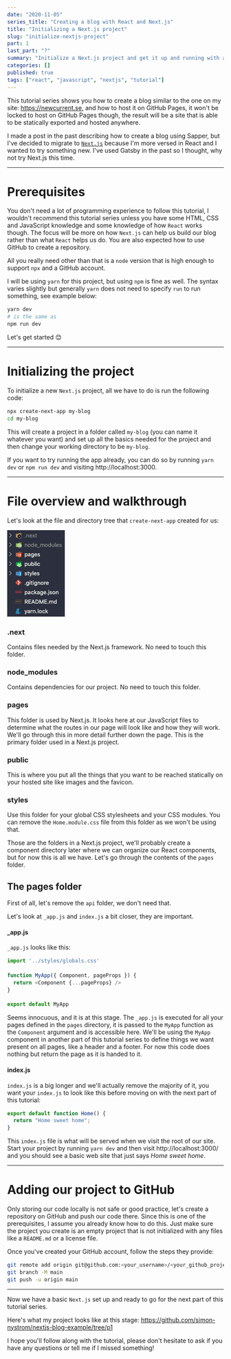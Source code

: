 ```yaml
---
date: "2020-11-05"
series_title: "Creating a blog with React and Next.js"
title: "Initializing a Next.js project"
slug: "initialize-nextjs-project"
part: 1
last_part: "?"
summary: "Initialize a Next.js project and get it up and running with a basic page."
categories: []
published: true
tags: ["react", "javascript", "nextjs", "tutorial"]
---
```


This tutorial series shows you how to create a blog similar to the one on my site: https://newcurrent.se, and how to host it on GitHub Pages, it won't be locked to host on GitHub Pages though, the result will be a site that is able to be statically exported and hosted anywhere.

I made a post in the past describing how to create a blog using Sapper, but I've decided to migrate to [`Next.js`](https://nextjs.org/) because I'm more versed in React and I wanted to try something new. I've used Gatsby in the past so I thought, why not try Next.js this time.

----

# Prerequisites

You don't need a lot of programming experience to follow this tutorial, I wouldn't recommend this tutorial series unless you have some HTML, CSS and JavaScript knowledge and some knowledge of how `React` works though. The focus will be more on how `Next.js` can help us build our blog rather than what `React` helps us do. You are also expected how to use GitHub to create a repository.

All you really need other than that is a `node` version that is high enough to support `npx` and a GitHub account.

I will be using `yarn` for this project, but using `npm` is fine as well. The syntax varies slightly but generally `yarn` does not need to specify `run` to run something, see example below:

```bash
yarn dev
# is the same as
npm run dev
```

Let's get started 😊

----

# Initializing the project

To initialize a new `Next.js` project, all we have to do is run the following code:

```bash
npx create-next-app my-blog
cd my-blog
```

This will create a project in a folder called `my-blog` (you can name it whatever you want) and set up all the basics needed for the project and then change your working directory to be `my-blog`.

If you want to try running the app already, you can do so by running `yarn dev` or `npm run dev` and visiting http://localhost:3000.

----

# File overview and walkthrough

Let's look at the file and directory tree that `create-next-app` created for us:

![Next.js folder structure](/images/next/nextjs_folder_structure.png)

### .next
Contains files needed by the Next.js framework. No need to touch this folder.

### node_modules
Contains dependencies for our project. No need to touch this folder.

### pages
This folder is used by Next.js. It looks here at our JavaScript files to determine what the routes in our page will look like and how they will work. We'll go through this in more detail further down the page. This is the primary folder used in a Next.js project.

### public
This is where you put all the things that you want to be reached statically on your hosted site like images and the favicon.

### styles
Use this folder for your global CSS stylesheets and your CSS modules. You can remove the `Home.module.css` file from this folder as we won't be using that.

Those are the folders in a Next.js project, we'll probably create a component directory later where we can organize our React components, but for now this is all we have. Let's go through the contents of the `pages` folder.

## The pages folder

First of all, let's remove the `api` folder, we don't need that.

Let's look at `_app.js` and `index.js` a bit closer, they are important.

#### _app.js

`_app.js` looks like this:

```javascript
import '../styles/globals.css'

function MyApp({ Component, pageProps }) {
  return <Component {...pageProps} />
}

export default MyApp
```

Seems innocuous, and it is at this stage. The `_app.js` is executed for all your pages defined in the `pages` directory, it is passed to the `MyApp` function as the `Component` argument and is accessible here. We'll be using the `MyApp` component in another part of this tutorial series to define things we want present on all pages, like a header and a footer. For now this code does nothing but return the page as it is handed to it.

#### index.js

`index.js` is a big longer and we'll actually remove the majority of it, you want your `index.js` to look like this before moving on with the next part of this tutorial: 

```javascript
export default function Home() {
  return "Home sweet home";
}
```
This `index.js` file is what will be served when we visit the root of our site. Start your project by running `yarn dev` and then visit http://localhost:3000/ and you should see a basic web site that just says *Home sweet home*.

----

# Adding our project to GitHub

Only storing our code locally is not safe or good practice, let's create a repository on GitHub and push our code there. Since this is one of the prerequisites, I assume you already know how to do this. Just make sure the project you create is an empty project that is not initialized with any files like a `README.md` or a license file.

Once you've created your GitHub account, follow the steps they provide:

```bash
git remote add origin git@github.com:<your_username>/<your_github_project>.git
git branch -M main
git push -u origin main
```

----

Now we have a basic `Next.js` set up and ready to go for the next part of this tutorial series.

Here's what my project looks like at this stage: https://github.com/simon-nystrom/nextjs-blog-example/tree/p1

I hope you'll follow along with the tutorial, please don't hesitate to ask if you have any questions or tell me if I missed something!
